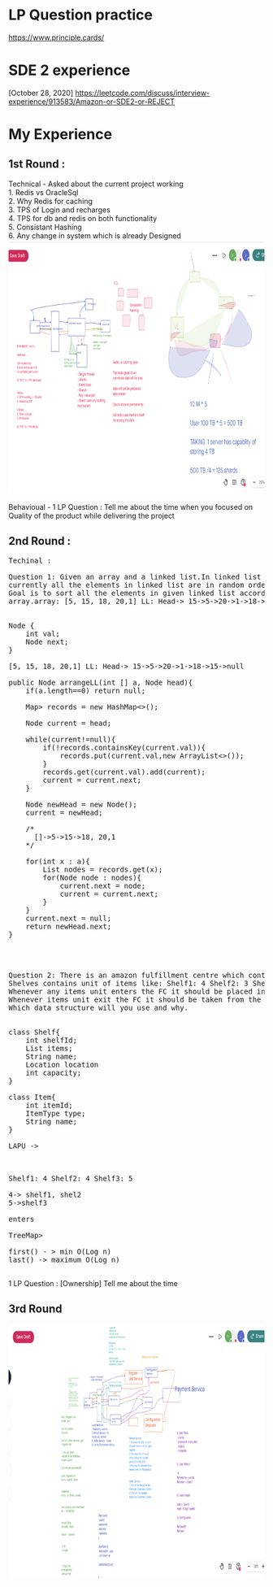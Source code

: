 # LP Question practice
https://www.principle.cards/

# SDE 2 experience 
[October 28, 2020] https://leetcode.com/discuss/interview-experience/913583/Amazon-or-SDE2-or-REJECT<br>


# My Experience
## 1st Round : 
Technical - Asked about the current project working<br>
			1. Redis vs OracleSql <br>
			2. Why Redis for caching <br>
			3. TPS of Login and recharges <br>
			4. TPS for db and redis on both functionality <br>
			5. Consistant Hashing <br>
			6. Any change in system which is already Designed <br>
			<img src="https://github.com/jatin82/programming/blob/master/java/Amazon-interview-experience/media/round1.png" width="1000" height="500" align="centre">

Behavioual - 1 LP Question : Tell me about the time when you focused on Quality of the product while delivering the project

## 2nd Round :

<pre>
Techinal : 

Question 1: Given an array and a linked list.In linked list each node data is derived from the given array, 
currently all the elements in linked list are in random order. Linked list may contain multiple occurrences of elements present in array: 
Goal is to sort all the elements in given linked list according to the order given in the 
array.array: [5, 15, 18, 20,1] LL: Head-> 15->5->20->1->18->15 ... Output: Head->5->15->15->18->20->1 …


Node {
    int val;
    Node next;
}

[5, 15, 18, 20,1] LL: Head-> 15->5->20->1->18->15->null

public Node arrangeLL(int [] a, Node head){
    if(a.length==0) return null;

    Map<Integer,List<Node>> records = new HashMap<>();
    
    Node current = head;
    
    while(current!=null){
        if(!records.containsKey(current.val)){
            records.put(current.val,new ArrayList<>());
        }
        records.get(current.val).add(current);
        current = current.next;
    }
    
    Node newHead = new Node();
    current = newHead;
    
    /*
      []->5->15->18, 20,1
    */
    
    for(int x : a){
        List<Node> nodes = records.get(x);
        for(Node node : nodes){
            current.next = node;
            current = current.next; 
        }
    }
    current.next = null;
    return newHead.next;
}




Question 2: There is an amazon fulfillment centre which contains many shelves.
Shelves contains unit of items like: Shelf1: 4 Shelf2: 3 Shelf3: 5 etc. 
Whenever any items unit enters the FC it should be placed in the self which contains least items.
Whenever items unit exit the FC it should be taken from the self which contains maximum units. 
Which data structure will you use and why.


class Shelf{
    int shelfId;
    List<Item> items;
    String name;
    Location location
    int capacity;
}

class Item{
    int itemId;
    ItemType type;
    String name;
}

LAPU -> 



Shelf1: 4 Shelf2: 4 Shelf3: 5

4-> shelf1, shel2
5->shelf3

enters

TreeMap<Integer,List<Shelfs>> 

first() - > min O(Log n)
last() -> maximum O(Log n)

</pre>

1 LP Question : [Ownership] Tell me about the time 


## 3rd Round

<img src="https://github.com/jatin82/programming/blob/master/java/Amazon-interview-experience/media/round3.png" width="1000" height="500" align="centre">






